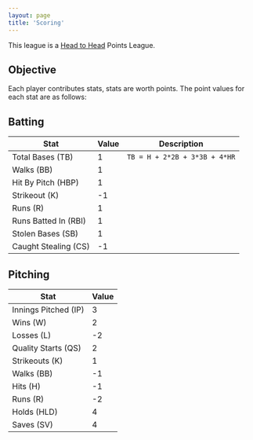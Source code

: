 ```yaml
---
layout: page
title: 'Scoring'
---
```


This league is a [Head to Head](https://help.yahoo.com/kb/SLN6212.html) Points League.

Objective
---------

Each player contributes stats, stats are worth points. The point values for each stat are as follows:

Batting
-------

| Stat | Value | Description |
| ---- | ----- | ----------- |
| Total Bases (TB) |  1 | `TB = H + 2*2B + 3*3B + 4*HR` |
| Walks (BB) | 1 | |
| Hit By Pitch (HBP) | 1 | |
| Strikeout (K) | -1 | |
| Runs (R) | 1 | |
| Runs Batted In (RBI) | 1 | |
| Stolen Bases (SB) |  1 | |
| Caught Stealing (CS) |  -1 | |

Pitching
--------

| Stat | Value |
| ---- | ----- |
| Innings Pitched (IP) | 3 |
| Wins (W) | 2 |
| Losses (L) | -2 |
| Quality Starts (QS) | 2 |
| Strikeouts (K) | 1 |
| Walks (BB) | -1 |
| Hits (H) | -1 |
| Runs (R) | -2 |
| Holds (HLD) | 4 |
| Saves (SV) | 4 |
